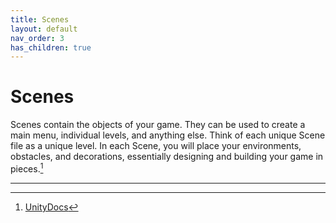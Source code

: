 ```yaml
---
title: Scenes
layout: default
nav_order: 3
has_children: true
---
```


# Scenes
Scenes contain the objects of your game. They can be used to create a main menu, individual levels, and anything else. Think of each unique Scene file as a unique level. In each Scene, you will place your environments, obstacles, and decorations, essentially designing and building your game in pieces.[^1]

----

[^1]: [UnityDocs](https://docs.unity3d.com/560/Documentation/Manual/CreatingScenes.html)

